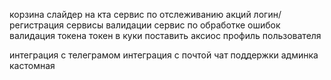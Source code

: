 корзина
слайдер на кта
сервис по отслеживанию акций
логин/регистрация
сервисы валидации
сервис по обработке ошибок
валидация токена
токен в куки
поставить аксиос 
профиль пользователя


интеграция с телеграмом
интеграция с почтой
чат поддержки
админка кастомная
